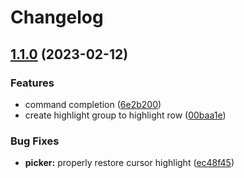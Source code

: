 # Changelog

## [1.1.0](https://github.com/nvim-colortils/colortils.nvim/compare/v1.0.0...v1.1.0) (2023-02-12)


### Features

* command completion ([6e2b200](https://github.com/nvim-colortils/colortils.nvim/commit/6e2b200dfedd67d96eafd74b08adc08da95ccb4f))
* create highlight group to highlight row ([00baa1e](https://github.com/nvim-colortils/colortils.nvim/commit/00baa1ec60be94bc52b0fed32d2aa32f146cddfb))


### Bug Fixes

* **picker:** properly restore cursor highlight ([ec48f45](https://github.com/nvim-colortils/colortils.nvim/commit/ec48f45cc4e2b68d70141b915b3393878b5dfa66))
